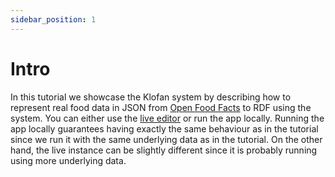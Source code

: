 ```yaml
---
sidebar_position: 1
---
```


# Intro

In this tutorial we showcase the Klofan system by describing how to represent real food data in JSON from [Open Food Facts](https://world.openfoodfacts.org/) to RDF using the system. You can either use the [live editor](https://klofan.linkedpipes.com/editor) or run the app locally. Running the app locally guarantees having exactly the same behaviour as in the tutorial since we run it with the same underlying data as in the tutorial. On the other hand, the live instance can be slightly different since it is probably running using more underlying data.
